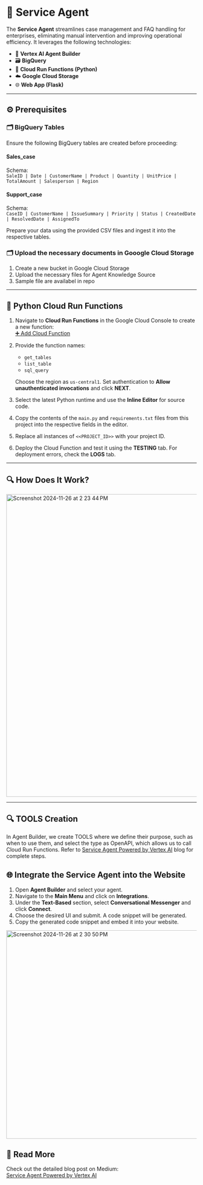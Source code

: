 # 🚀 Service Agent  
The **Service Agent** streamlines case management and FAQ handling for enterprises, eliminating manual intervention and improving operational efficiency. It leverages the following technologies:  

- 🤖 **Vertex AI Agent Builder**  
- 🗃️ **BigQuery**  
- 🐍 **Cloud Run Functions (Python)**  
- ☁️ **Google Cloud Storage**  
- 🌐 **Web App (Flask)**  

---

## ⚙️ Prerequisites  

### 🗂️ BigQuery Tables  
Ensure the following BigQuery tables are created before proceeding:  

#### **Sales_case**  
Schema:  
`SaleID | Date | CustomerName | Product | Quantity | UnitPrice | TotalAmount | Salesperson | Region`  

#### **Support_case**  
Schema:  
`CaseID | CustomerName | IssueSummary | Priority | Status | CreatedDate | ResolvedDate | AssignedTo`  

Prepare your data using the provided CSV files and ingest it into the respective tables.  

### 🗂️ Upload the necessary documents in Gooogle Cloud Storage

1. Create a new bucket in Google Cloud Storage
2. Upload the necessary files for Agent Knowledge Source
3. Sample file are availabel in repo 
---

## 🐍 Python Cloud Run Functions  

1. Navigate to **Cloud Run Functions** in the Google Cloud Console to create a new function:  
   [➕ Add Cloud Function](https://console.cloud.google.com/functions/add)  

2. Provide the function names:  
   - `get_tables`  
   - `list_table`  
   - `sql_query`  

   Choose the region as `us-central1`. Set authentication to **Allow unauthenticated invocations** and click **NEXT**.  

3. Select the latest Python runtime and use the **Inline Editor** for source code.  

4. Copy the contents of the `main.py` and `requirements.txt` files from this project into the respective fields in the editor.  

5. Replace all instances of `<<PROJECT_ID>>` with your project ID.  

6. Deploy the Cloud Function and test it using the **TESTING** tab. For deployment errors, check the **LOGS** tab.  

---

## 🔍 How Does It Work?  
<img width="800" alt="Screenshot 2024-11-26 at 2 23 44 PM" src="https://github.com/user-attachments/assets/ef63beb1-da16-4751-a808-e2405217dbb4">

---

## 🔍 TOOLS Creation
In Agent Builder, we create TOOLS where we define their purpose, such as when to use them, and select the type as OpenAPI, which allows us to call Cloud Run Functions. Refer to [Service Agent Powered by Vertex AI](https://medium.com/@njbharathkumar/service-agent-powered-by-vertex-ai-a4e137ccdae6) blog for complete steps.

## 🌐 Integrate the Service Agent into the Website  

1. Open **Agent Builder** and select your agent.  
2. Navigate to the **Main Menu** and click on **Integrations**.  
3. Under the **Text-Based** section, select **Conversational Messenger** and click **Connect**.  
4. Choose the desired UI and submit. A code snippet will be generated.  
5. Copy the generated code snippet and embed it into your website.  
   
<img width="551" alt="Screenshot 2024-11-26 at 2 30 50 PM" src="https://github.com/user-attachments/assets/286097ad-b75d-408a-b2e8-87cbcfd2cbec">



## 📖 Read More  

Check out the detailed blog post on Medium:  
[Service Agent Powered by Vertex AI](https://medium.com/@njbharathkumar/service-agent-powered-by-vertex-ai-a4e137ccdae6)  

